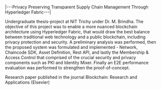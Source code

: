 |---Privacy Preserving Transparent Supply Chain Management Through Hyperledger Fabric---|

Undergraduate thesis-project at NIT Trichy under Dr. M. Brindha. The objective of this project was to enable a more nuanced blockchain architecture using Hyperledger Fabric, that would draw the best balance between traditional web technology and a public blockchain, including privacy protection and security. A preliminary analysis was performed, then the proposed system was formulated and implemented - Network, Chaincode SDK, Asset Definition, Rest API, and lastly the Membership & Access Control that comprised of the crucial security and privacy components such as PKI and Identity Mixer. Finally an E2E performance evaluation was performed to strengthen the proof-of-concept.

Research paper published in the journal Blockchain: Research and Applications (Elsevier)
